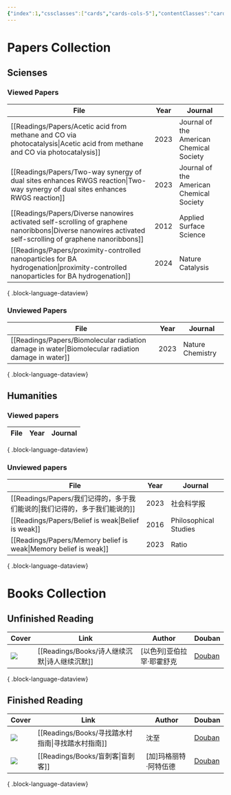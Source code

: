 ```yaml
---
{"index":1,"cssclasses":["cards","cards-cols-5"],"contentClasses":"cards cards-reading","cover":"https://cdn.freezing.cool/images/card-cover-1.png","dg-publish":true,"noteIcon":5,"date":"2023-08-25T23:56","update":"2024-02-20T23:10","permalink":"/navigation/readings-collection/","dgPassFrontmatter":true,"created":"2023-08-25T23:56","updated":"2024-02-20T23:10"}
---
```


# Papers Collection

## Scienses
### Viewed Papers
| File                                                                                                                                                          | Year | Journal                                  |
| ------------------------------------------------------------------------------------------------------------------------------------------------------------- | ---- | ---------------------------------------- |
| [[Readings/Papers/Acetic acid from methane and CO via photocatalysis\|Acetic acid from methane and CO via photocatalysis]]                                 | 2023 | Journal of the American Chemical Society |
| [[Readings/Papers/Two-way synergy of dual sites enhances RWGS reaction\|Two-way synergy of dual sites enhances RWGS reaction]]                             | 2023 | Journal of the American Chemical Society |
| [[Readings/Papers/Diverse nanowires activated self-scrolling of graphene nanoribbons\|Diverse nanowires activated self-scrolling of graphene nanoribbons]] | 2012 | Applied Surface Science                  |
| [[Readings/Papers/proximity-controlled nanoparticles for BA hydrogenation\|proximity-controlled nanoparticles for BA hydrogenation]]                       | 2024 | Nature Catalysis                         |

{ .block-language-dataview}

### Unviewed Papers
| File                                                                                                  | Year | Journal          |
| ----------------------------------------------------------------------------------------------------- | ---- | ---------------- |
| [[Readings/Papers/Biomolecular radiation damage in water\|Biomolecular radiation damage in water]] | 2023 | Nature Chemistry |

{ .block-language-dataview}

## Humanities
### Viewed papers
| File | Year | Journal |
| ---- | ---- | ------- |

{ .block-language-dataview}

### Unviewed papers
| File                                                                | Year | Journal               |
| ------------------------------------------------------------------- | ---- | --------------------- |
| [[Readings/Papers/我们记得的，多于我们能说的\|我们记得的，多于我们能说的]]                 | 2023 | 社会科学报                 |
| [[Readings/Papers/Belief is weak\|Belief is weak]]               | 2016 | Philosophical Studies |
| [[Readings/Papers/Memory belief is weak\|Memory belief is weak]] | 2023 | Ratio                 |

{ .block-language-dataview}

# Books Collection

## Unfinished Reading
| Cover                                                     | Link                                 | Author         | Douban                                              |
| --------------------------------------------------------- | ------------------------------------ | -------------- | --------------------------------------------------- |
| ![](https://cdn.freezing.cool/images/202402261313962.jpg) | [[Readings/Books/诗人继续沉默\|诗人继续沉默]] | [以色列]亚伯拉罕·耶霍舒克 | [Douban](https://book.douban.com/subject/35552618/) |

{ .block-language-dataview}

## Finished Reading
| Cover                                                     | Link                                   | Author       | Douban                                              |
| --------------------------------------------------------- | -------------------------------------- | ------------ | --------------------------------------------------- |
| ![](https://cdn.freezing.cool/images/202402171426515.jpg) | [[Readings/Books/寻找踏水村指南\|寻找踏水村指南]] | 沈至           | [Douban](https://book.douban.com/subject/36527880/) |
| ![](https://cdn.freezing.cool/images/202402171426022.jpg) | [[Readings/Books/盲刺客\|盲刺客]]         | [加]玛格丽特·阿特伍德 | [Douban](https://book.douban.com/subject/26748179/) |

{ .block-language-dataview}
